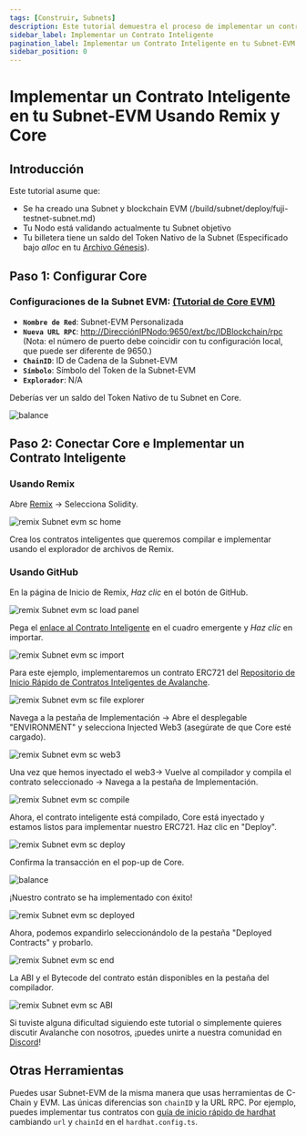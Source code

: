```yaml
---
tags: [Construir, Subnets]
description: Este tutorial demuestra el proceso de implementar un contrato inteligente en una Subnet basada en EVM.
sidebar_label: Implementar un Contrato Inteligente
pagination_label: Implementar un Contrato Inteligente en tu Subnet-EVM Usando Remix y Core
sidebar_position: 0
---
```


# Implementar un Contrato Inteligente en tu Subnet-EVM Usando Remix y Core

## Introducción

Este tutorial asume que:

- Se ha creado una Subnet y blockchain EVM (/build/subnet/deploy/fuji-testnet-subnet.md)
- Tu Nodo está validando actualmente tu Subnet objetivo
- Tu billetera tiene un saldo del Token Nativo de la Subnet (Especificado bajo _alloc_ en tu
  [Archivo Génesis](/build/subnet/upgrade/customize-a-subnet.md#genesis)).

## Paso 1: Configurar Core

### **Configuraciones de la Subnet EVM:** [(Tutorial de Core EVM)](/build/subnet/deploy/fuji-testnet-subnet.md#connect-with-core)

- **`Nombre de Red`**: Subnet-EVM Personalizada
- **`Nueva URL RPC`**: <http://DirecciónIPNodo:9650/ext/bc/IDBlockchain/rpc> (Nota: el número de puerto debe
  coincidir con tu configuración local, que puede ser diferente de 9650.)
- **`ChainID`**: ID de Cadena de la Subnet-EVM
- **`Símbolo`**: Símbolo del Token de la Subnet-EVM
- **`Explorador`**: N/A

Deberías ver un saldo del Token Nativo de tu Subnet en Core.

<div style={{textAlign: 'center'}}>

![balance](/img/evm-smart-contract/core-balance.png)

</div>

## Paso 2: Conectar Core e Implementar un Contrato Inteligente

### Usando Remix

Abre [Remix](https://remix.ethereum.org/) -&gt; Selecciona Solidity.

![remix Subnet evm sc home](/img/remix-subnet-evm-sc-home.png)

Crea los contratos inteligentes que queremos compilar e implementar usando el explorador de archivos de Remix.

### Usando GitHub

En la página de Inicio de Remix, _Haz clic_ en el botón de GitHub.

![remix Subnet evm sc load panel](/img/remix-subnet-evm-sc-load-panel.png)

Pega el [enlace al Contrato Inteligente](https://github.com/ava-labs/avalanche-smart-contract-quickstart/blob/main/contracts/NFT.sol)
en el cuadro emergente y _Haz clic_ en importar.

![remix Subnet evm sc import](/img/remix-subnet-evm-sc-import.png)

Para este ejemplo, implementaremos un contrato ERC721 del [Repositorio de Inicio Rápido de Contratos Inteligentes de Avalanche](https://github.com/ava-labs/avalanche-smart-contract-quickstart).

![remix Subnet evm sc file explorer](/img/remix-subnet-evm-sc-file-explorer.png)

Navega a la pestaña de Implementación -&gt; Abre el desplegable "ENVIRONMENT" y selecciona Injected Web3 (asegúrate de que
Core esté cargado).

![remix Subnet evm sc web3](/img/remix-subnet-evm-sc-web3.png)

Una vez que hemos inyectado el web3-&gt; Vuelve al compilador y compila el contrato seleccionado -&gt;
Navega a la pestaña de Implementación.

![remix Subnet evm sc compile](/img/remix-subnet-evm-sc-compile.png)

Ahora, el contrato inteligente está compilado, Core está inyectado y estamos listos para implementar nuestro ERC721.
Haz clic en "Deploy".

![remix Subnet evm sc deploy](/img/remix-subnet-evm-sc-deploy.png)

Confirma la transacción en el pop-up de Core.

<div style={{textAlign: 'center'}}>

![balance](/img/evm-smart-contract/approve.png)

</div>

¡Nuestro contrato se ha implementado con éxito!

![remix Subnet evm sc deployed](/img/remix-subnet-evm-sc-deployed.png)

Ahora, podemos expandirlo seleccionándolo de la pestaña "Deployed Contracts" y probarlo.

![remix Subnet evm sc end](/img/remix-subnet-evm-sc-end.png)

La ABI y el Bytecode del contrato están disponibles en la pestaña del compilador.

![remix Subnet evm sc ABI](/img/remix-subnet-evm-sc-abi.png)

Si tuviste alguna dificultad siguiendo este tutorial o simplemente quieres discutir Avalanche
con nosotros, ¡puedes unirte a nuestra comunidad en [Discord](https://chat.avalabs.org/)!

## Otras Herramientas

Puedes usar Subnet-EVM de la misma manera que usas herramientas de C-Chain y EVM. Las únicas diferencias son `chainID` y
la URL RPC. Por ejemplo, puedes implementar tus contratos con
[guía de inicio rápido de hardhat](/build/dapp/smart-contracts/toolchains/hardhat.md)
cambiando `url` y `chainId` en el `hardhat.config.ts`.
